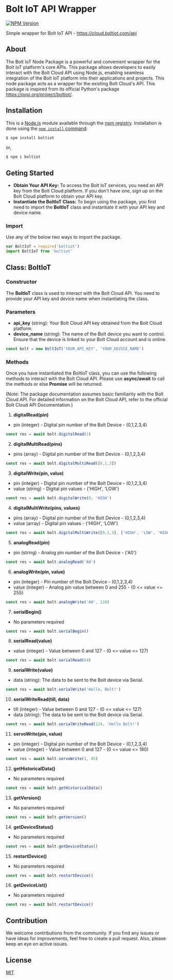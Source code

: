 # Bolt IoT API Wrapper

[![NPM Version][npm-version-image]][npm-url]

Simple wrapper for Bolt IoT API - https://cloud.boltiot.com/api

## About
The Bolt IoT Node Package is a powerful and convenient wrapper for the Bolt IoT platform's core APIs. This package allows developers to easily interact with the Bolt Cloud API using Node.js, enabling seamless integration of the Bolt IoT platform into their applications and projects. This node package acts as a wrapper for the existing Bolt Cloud's API. This package is inspired from its official Python's package https://pypi.org/project/boltiot/.

## Installation

This is a [Node.js](https://nodejs.org/en/) module available through the
[npm registry](https://www.npmjs.com/). Installation is done using the
[`npm install` command](https://docs.npmjs.com/getting-started/installing-npm-packages-locally):

```sh
$ npm install boltiot
```
or,
```sh
$ npm i boltiot
```

## Geting Started
* __Obtain Your API Key:__
To access the Bolt IoT services, you need an API key from the Bolt Cloud platform. If you don't have one, sign up on the Bolt Cloud platform to obtain your API key.
* __Instantiate the BoltIoT Class:__
To begin using the package, you first need to import the **BoltIoT** class and instantiate it with your API key and device name.

### Import
Use any of the below two ways to import the package.
```js
var BoltIoT = require('boltiot')
import BoltIoT from 'boltiot'
```
## Class: BoltIoT
### Constructor
The **BoltIoT** class is used to interact with the Bolt Cloud API. You need to provide your API key and device name when instantiating the class.
### Parameters
* **api_key** (string): Your Bolt Cloud API key obtained from the Bolt Cloud platform.
* **device_name** (string): The name of the Bolt device you want to control. Ensure that the device is linked to your Bolt Cloud account and is online.
```js
const bolt = new BoltIoT('YOUR_API_KEY', 'YOUR_DEVICE_NAME')
```
### Methods
Once you have instantiated the BoltIoT class, you can use the following methods to interact with the Bolt Cloud API. Please use **async/await** to call the methods or else **Promise** will be returned.

(Note: The package documentation assumes basic familiarity with the Bolt Cloud API. For detailed information on the Bolt Cloud API, refer to the official Bolt Cloud API Documentation.)

1. **digitalRead(pin)**
* pin (integer) - Digital pin number of the Bolt Device - (0,1,2,3,4)
```js
const res = await bolt.digitalRead(1)
```
2. **digitalMultiRead(pins)**
* pins (array<integer>) - Digital pin number of the Bolt Device - (0,1,2,3,4)
```js
const res = await bolt.digitalMultiRead([0,1,3])
```
3. **digitalWrite(pin, value)**
* pin (integer) - Digital pin number of the Bolt Device - (0,1,2,3,4)
* value (string) - Digital pin values - ('HIGH', 'LOW')
```js
const res = await bolt.digitalWrite(0, 'HIGH')
```
4. **digitalMultiWrite(pins, values)**
* pins (array<integer>) - Digital pin number of the Bolt Device - (0,1,2,3,4)
* value (array<string>) - Digital pin values - ('HIGH', 'LOW')
```js
const res = await bolt.digitalMultiWrite([0,1,3], ['HIGH', 'LOW', 'HIGH'])
```
5. **analogRead(pin)**
* pin (string) - Analog pin number of the Bolt Device - ('A0')
```js
const res = await bolt.analogRead('A0')
```
6. **analogWrite(pin, value)**
* pin (integer) - Pin number of the Bolt Device - (0,1,2,3,4)
* value (integer) - Analog pin value between 0 and 255 - (0 <= value <= 255)
```js
const res = await bolt.analogWrite('A0', 128)
```
7. **serialBegin()**
* No parameters required 
```js
const res = await bolt.serialBegin()
```
8. **serialRead(value)**
* value (integer) - Value between 0 and 127 - (0 <= value <= 127)
```js
const res = await bolt.serialRead(64)
```
9. **serialWrite(value)**
* data (string): The data to be sent to the Bolt device via Serial.
```js
const res = await bolt.serialWrite('Hello, Bolt!')
```
10. **serialWriteRead(till, data)**
* till (integer) - Value between 0 and 127 - (0 <= value <= 127)
* data (string): The data to be sent to the Bolt device via Serial.
```js
const res = await bolt.serialWriteRead(124, 'Hello Bolt!')
```
11. **servoWrite(pin, value)**
* pin (integer) - Digital pin number of the Bolt Device - (0,1,2,3,4)
* value (integer) - Value between 0 and 127 - (0 <= value <= 180)
```js
const res = await bolt.servoWrite(1, 45)
```
12. **getHistoricalData()**
* No parameters required 
```js
const res = await bolt.getHistoricalData()
```
13. **getVersion()**
* No parameters required 
```js
const res = await bolt.getVersion()
```
14. **getDeviceStatus()**
* No parameters required 
```js
const res = await bolt.getDeviceStatus()
```
15. **restartDevice()**
* No parameters required 
```js
const res = await bolt.restartDevice()
```
16. **getDeviceList()**
* No parameters required 
```js
const res = await bolt.restartDevice()
```
## Contribution
We welcome contributions from the community. If you find any issues or have ideas for improvements, feel free to create a pull request. Also, please keep an eye on active issues.

## License

[MIT](LICENSE)

[npm-url]: https://npmjs.org/package/boltiot
[npm-version-image]: https://badgen.net/npm/v/boltiot